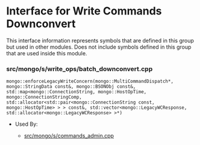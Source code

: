 
# Interface for Write Commands Downconvert
This interface information represents symbols that are defined in this group but used in other modules.  Does not include symbols defined in this group that are used inside this module.

### src/mongo/s/write\_ops/batch\_downconvert.cpp

<div></div>

    mongo::enforceLegacyWriteConcern(mongo::MultiCommandDispatch*, mongo::StringData const&, mongo::BSONObj const&, std::map<mongo::ConnectionString, mongo::HostOpTime, mongo::ConnectionStringComp, std::allocator<std::pair<mongo::ConnectionString const, mongo::HostOpTime> > > const&, std::vector<mongo::LegacyWCResponse, std::allocator<mongo::LegacyWCResponse> >*)

- Used By:

    - [src/mongo/s/commands\_admin.cpp](../../../../sharding/sharding\_uncategorized)
